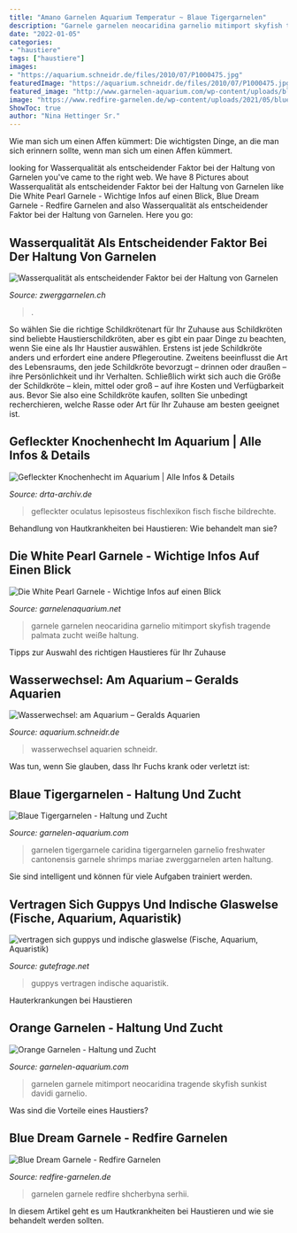 ```yaml
---
title: "Amano Garnelen Aquarium Temperatur ~ Blaue Tigergarnelen"
description: "Garnele garnelen neocaridina garnelio mitimport skyfish tragende palmata zucht weiße haltung"
date: "2022-01-05"
categories:
- "haustiere"
tags: ["haustiere"]
images:
- "https://aquarium.schneidr.de/files/2010/07/P1000475.jpg"
featuredImage: "https://aquarium.schneidr.de/files/2010/07/P1000475.jpg"
featured_image: "http://www.garnelen-aquarium.com/wp-content/uploads/blaue-tigergarnele.jpg"
image: "https://www.redfire-garnelen.de/wp-content/uploads/2021/05/blue-dream-garnelen.jpg"
ShowToc: true
author: "Nina Hettinger Sr."
---
```



Wie man sich um einen Affen kümmert: Die wichtigsten Dinge, an die man sich erinnern sollte, wenn man sich um einen Affen kümmert.

	

		
looking for Wasserqualität als entscheidender Faktor bei der Haltung von Garnelen you've came to the right web. We have 8 Pictures about Wasserqualität als entscheidender Faktor bei der Haltung von Garnelen like Die White Pearl Garnele - Wichtige Infos auf einen Blick, Blue Dream Garnele - Redfire Garnelen and also Wasserqualität als entscheidender Faktor bei der Haltung von Garnelen. Here you go:
		
    
## Wasserqualität Als Entscheidender Faktor Bei Der Haltung Von Garnelen

<img loading=lazy src="https://image.jimcdn.com/app/cms/image/transf/dimension=431x10000:format=jpg/path/s9577818b4a3bc3ae/image/i3fb2f8f7dfab3104/version/1527703173/image.jpg" onerror="this.onerror=null;this.src='https://tse2.mm.bing.net/th?id=OIP.qVpTsn_coFizqG9ofnOx9AAAAA&amp;pid=15.1';" alt="Wasserqualität als entscheidender Faktor bei der Haltung von Garnelen">

_Source: zwerggarnelen.ch_

>. 

	

So wählen Sie die richtige Schildkrötenart für Ihr Zuhause aus
Schildkröten sind beliebte Haustierschildkröten, aber es gibt ein paar Dinge zu beachten, wenn Sie eine als Ihr Haustier auswählen. Erstens ist jede Schildkröte anders und erfordert eine andere Pflegeroutine. Zweitens beeinflusst die Art des Lebensraums, den jede Schildkröte bevorzugt – drinnen oder draußen – ihre Persönlichkeit und ihr Verhalten. Schließlich wirkt sich auch die Größe der Schildkröte – klein, mittel oder groß – auf ihre Kosten und Verfügbarkeit aus. Bevor Sie also eine Schildkröte kaufen, sollten Sie unbedingt recherchieren, welche Rasse oder Art für Ihr Zuhause am besten geeignet ist.

    
## Gefleckter Knochenhecht Im Aquarium | Alle Infos &amp; Details

<img loading=lazy src="https://www.drta-archiv.de/wp-content/uploads/2021/07/Lepisosteus_oculatus_031-1024x681.jpg" onerror="this.onerror=null;this.src='https://tse4.mm.bing.net/th?id=OIP.h7oFIqVOOil4Wkdm3bDarwHaE7&amp;pid=15.1';" alt="Gefleckter Knochenhecht im Aquarium | Alle Infos &amp; Details">

_Source: drta-archiv.de_

>gefleckter oculatus lepisosteus fischlexikon fisch fische bildrechte. 

	

Behandlung von Hautkrankheiten bei Haustieren: Wie behandelt man sie?

    
## Die White Pearl Garnele - Wichtige Infos Auf Einen Blick

<img loading=lazy src="https://garnelenaquarium.net/wp-content/uploads/2017/07/white-pearl-garnele.jpg" onerror="this.onerror=null;this.src='https://tse3.mm.bing.net/th?id=OIP.lDZHX-gYWhtk4dfLEjmNfwHaF7&amp;pid=15.1';" alt="Die White Pearl Garnele - Wichtige Infos auf einen Blick">

_Source: garnelenaquarium.net_

>garnele garnelen neocaridina garnelio mitimport skyfish tragende palmata zucht weiße haltung. 

	

Tipps zur Auswahl des richtigen Haustieres für Ihr Zuhause

    
## Wasserwechsel: Am Aquarium – Geralds Aquarien

<img loading=lazy src="https://aquarium.schneidr.de/files/2010/07/P1000475.jpg" onerror="this.onerror=null;this.src='https://tse1.mm.bing.net/th?id=OIP.bSPSCUvn91kj_WDImz8uUgHaJ4&amp;pid=15.1';" alt="Wasserwechsel: am Aquarium – Geralds Aquarien">

_Source: aquarium.schneidr.de_

>wasserwechsel aquarien schneidr. 

	

Was tun, wenn Sie glauben, dass Ihr Fuchs krank oder verletzt ist:

    
## Blaue Tigergarnelen - Haltung Und Zucht

<img loading=lazy src="http://www.garnelen-aquarium.com/wp-content/uploads/blaue-tigergarnele.jpg" onerror="this.onerror=null;this.src='https://tse3.mm.bing.net/th?id=OIP.ork-A4scPHxOQHvZ82e4QQHaF7&amp;pid=15.1';" alt="Blaue Tigergarnelen - Haltung und Zucht">

_Source: garnelen-aquarium.com_

>garnelen tigergarnele caridina tigergarnelen garnelio freshwater cantonensis garnele shrimps mariae zwerggarnelen arten haltung. 

	

Sie sind intelligent und können für viele Aufgaben trainiert werden.

    
## Vertragen Sich Guppys Und Indische Glaswelse (Fische, Aquarium, Aquaristik)

<img loading=lazy src="https://images.gutefrage.net/media/fragen/bilder/vertragen-sich-guppys-und-indische-glaswelse-/0_original.jpg?v=1413306048000" onerror="this.onerror=null;this.src='https://tse3.mm.bing.net/th?id=OIP.x8GPnj3kjqfL8nIHXK_LuAHaEK&amp;pid=15.1';" alt="vertragen sich guppys und indische glaswelse (Fische, Aquarium, Aquaristik)">

_Source: gutefrage.net_

>guppys vertragen indische aquaristik. 

	

Hauterkrankungen bei Haustieren

    
## Orange Garnelen - Haltung Und Zucht

<img loading=lazy src="http://www.garnelen-aquarium.com/wp-content/uploads/orange-garnele.jpg" onerror="this.onerror=null;this.src='https://tse1.mm.bing.net/th?id=OIP.xPABAhxd2NGGbbX5_ICyiAHaF7&amp;pid=15.1';" alt="Orange Garnelen - Haltung und Zucht">

_Source: garnelen-aquarium.com_

>garnelen garnele mitimport neocaridina tragende skyfish sunkist davidi garnelio. 

	

Was sind die Vorteile eines Haustiers?

    
## Blue Dream Garnele - Redfire Garnelen

<img loading=lazy src="https://www.redfire-garnelen.de/wp-content/uploads/2021/05/blue-dream-garnelen.jpg" onerror="this.onerror=null;this.src='https://tse2.mm.bing.net/th?id=OIP.zFL0tJTlZ6t7F4MY039hVwHaFS&amp;pid=15.1';" alt="Blue Dream Garnele - Redfire Garnelen">

_Source: redfire-garnelen.de_

>garnelen garnele redfire shcherbyna serhii. 

	

In diesem Artikel geht es um Hautkrankheiten bei Haustieren und wie sie behandelt werden sollten.

